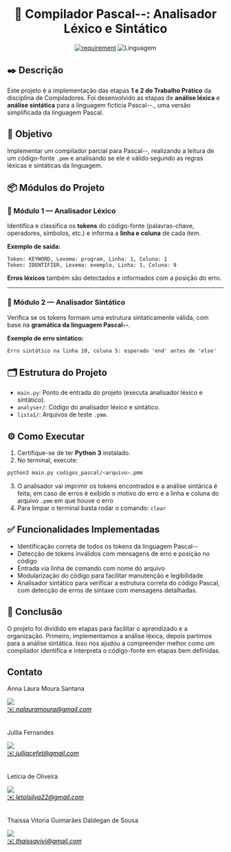 <h1 align="center" font-size="200em"><b>📘 Compilador Pascal--: Analisador Léxico e Sintático</b></h1>

<div align = "center" >

[![requirement](https://img.shields.io/badge/IDE-Visual%20Studio%20Code-informational)](https://code.visualstudio.com/docs/?dv=linux64_deb)
![Linguagem](https://img.shields.io/badge/Linguagem-Python-orange)
</div>

## ✒️ Descrição
Este projeto é a implementação das etapas **1 e 2 do Trabalho Prático** da disciplina de Compiladores. Foi desenvolvido as etapas de **análise léxica** e **análise sintática** para a linguagem fictícia Pascal--., uma versão simplificada da linguagem Pascal.

## 🧠 Objetivo

Implementar um compilador parcial para Pascal--, realizando a leitura de um código-fonte `.pmm` e analisando se ele é válido segundo as regras léxicas e sintáticas da linguagem.


## 📦 Módulos do Projeto

### 🔹 Módulo 1 — Analisador Léxico

Identifica e classifica os **tokens** do código-fonte (palavras-chave, operadores, símbolos, etc.) e informa a **linha e coluna** de cada item.

**Exemplo de saída:**
```
Token: KEYWORD, Lexema: program, Linha: 1, Coluna: 1
Token: IDENTIFIER, Lexema: exemplo, Linha: 1, Coluna: 9
```

**Erros léxicos** também são detectados e informados com a posição do erro.

---

### 🔸 Módulo 2 — Analisador Sintático

Verifica se os tokens formam uma estrutura sintaticamente válida, com base na **gramática da linguagem Pascal--**.

**Exemplo de erro sintático:**
```
Erro sintático na linha 10, coluna 5: esperado 'end' antes de 'else'
```

## 🗂 Estrutura do Projeto

- `main.py`: Ponto de entrada do projeto (executa analisador léxico e sintático).
- `analyser/`: Código do analisador léxico e sintático.
- `lista1/`: Arquivos de teste `.pmm`. 

## ⚙️ Como Executar

1. Certifique-se de ter **Python 3** instalado.
2. No terminal, execute:

```bash
python3 main.py codigos_pascal/<arquivo>.pmm
```

3. O analisador vai imprimir os tokens encontrados e a análise sintárica é feita, em caso de erros é exibido o motivo do erro e a linha e coluna do arquivo `.pmm` em que houve o erro
4. Para limpar o terminal basta rodar o comando: `clear`
   
## ✅ Funcionalidades Implementadas

- Identificação correta de todos os tokens da linguagem Pascal--
- Detecção de tokens inválidos com mensagens de erro e posição no código
- Entrada via linha de comando com nome do arquivo
- Modularização do código para facilitar manutenção e legibilidade
- Analisador sintático para verificar a estrutura correta do código Pascal, com detecção de erros de sintaxe com mensagens detalhadas.

<!-- 
## 📦 Resultado Esperado

Ao executar o analisador em um código `.pmm`, o retorno será uma lista de tokens válidos encontrados, ou uma mensagem de erro informando onde há um token inválido. Exemplo:

```
Token: KEYWORD, Lexema: program, Linha: 1, Coluna: 1  
Token: IDENTIFIER, Lexema: exemplo, Linha: 1, Coluna: 9  
...  
Erro: Token inválido "$" na linha 5, coluna 12
```
-->
## 📌 Conclusão

O projeto foi dividido em etapas para facilitar o aprendizado e a organização. Primeiro, implementamos a análise léxica, depois partimos para a análise sintática. Isso nos ajudou a compreender melhor como um compilador identifica e interpreta o código-fonte em etapas bem definidas.


## Contato
<div>
 <p align="justify"> Anna Laura Moura Santana</p>
 <a href="https://t.me/annalaurams">
 <img align="center" src="https://img.shields.io/badge/Telegram-2CA5E0?style=for-the-badge&logo=telegram&logoColor=white"/> 
 </div>
<a style="color:black" href="mailto:nalauramoura@gmail.com?subject=[GitHub]%20Source%20Dynamic%20Lists">
✉️ <i>nalauramoura@gmail.com</i>
</a>

<div>
 <br><p align="justify"> Jullia Fernandes</p>
 <a href="https://t.me/JulliaFernandes">
 <img align="center" src="https://img.shields.io/badge/Telegram-2CA5E0?style=for-the-badge&logo=telegram&logoColor=white"/> 
 </div>
<a style="color:black" href="mailto:julliacefet@gmail.com?subject=[GitHub]%20Source%20Dynamic%20Lists">
✉️ <i>julliacefet@gmail.com</i>
</a>

<div>
 <br><p align="justify"> Letícia de Oliveira</p>
 <a href="https://t.me/letolsilva">
 <img align="center" src="https://img.shields.io/badge/Telegram-2CA5E0?style=for-the-badge&logo=telegram&logoColor=white"/> 
 </div>
<a style="color:black" href="mailto:letolsilva22@gmail.com?subject=[GitHub]%20Source%20Dynamic%20Lists">
✉️ <i>letolsilva22@gmail.com</i>
</a>

<div>
 <br><p align="justify"> Thaissa Vitoria Guimarães Daldegan de Sousa</p>
 <a href="https://t.me/thaissadaldegan">
 <img align="center" src="https://img.shields.io/badge/Telegram-2CA5E0?style=for-the-badge&logo=telegram&logoColor=white"/> 
 </div>
<a style="color:black" href="mailto:thaissavivi@gmail.com?subject=[GitHub]%20Source%20Dynamic%20Lists">
✉️ <i>thaissavivi@gmail.com</i>
</a>
